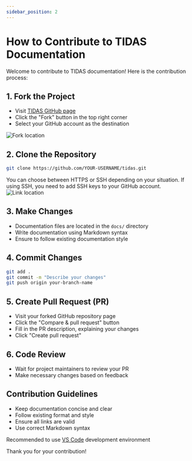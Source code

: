 ```yaml
---
sidebar_position: 2
---
```


# How to Contribute to TIDAS Documentation

Welcome to contribute to TIDAS documentation! Here is the contribution process:

## 1. Fork the Project

- Visit [TIDAS GitHub page](https://github.com/tiangong-lca/tidas)
- Click the "Fork" button in the top right corner
- Select your GitHub account as the destination

![Fork location](./img/GIT_FORK.png)

## 2. Clone the Repository

```bash
git clone https://github.com/YOUR-USERNAME/tidas.git
```

You can choose between HTTPS or SSH depending on your situation. If using SSH, you need to add SSH keys to your GitHub account.
![Link location](./img/GIT_CLONE.png)

## 3. Make Changes

- Documentation files are located in the `docs/` directory
- Write documentation using Markdown syntax
- Ensure to follow existing documentation style

## 4. Commit Changes

```bash
git add .
git commit -m "Describe your changes"
git push origin your-branch-name
```

## 5. Create Pull Request (PR)

- Visit your forked GitHub repository page
- Click the "Compare & pull request" button
- Fill in the PR description, explaining your changes
- Click "Create pull request"

## 6. Code Review

- Wait for project maintainers to review your PR
- Make necessary changes based on feedback

## Contribution Guidelines

- Keep documentation concise and clear
- Follow existing format and style
- Ensure all links are valid
- Use correct Markdown syntax

Recommended to use [VS Code](/docs/user-guide/how-to-contribut-tidas-doc.md) development environment

Thank you for your contribution!
